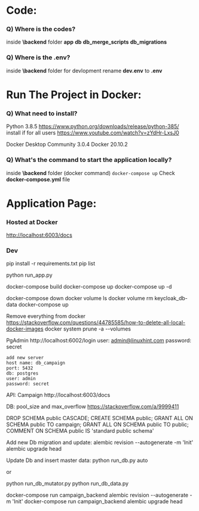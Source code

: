 # Code:

### Q) Where is the codes?
inside **\backend** folder
**app**
**db**
**db_merge_scripts**
**db_migrations**

### Q) Where is the .env?
inside **\backend** folder
for devlopment rename **dev.env** to **.env**

# Run The Project in Docker:
### Q) What need to install?
Python 3.8.5
https://www.python.org/downloads/release/python-385/
install if for all users
https://www.youtube.com/watch?v=zYdHr-LxsJ0

Docker Desktop Community 3.0.4
Docker 20.10.2

### Q) What's the command to start the application locally?
inside **\backend** folder
(docker command) `docker-compose up`
Check **docker-compose.yml** file

# Application Page:
### Hosted at Docker
[http://localhost:6003/docs](http://localhost:6003/docs)


### Dev


pip install -r requirements.txt
pip list

python run_app.py


docker-compose build
docker-compose up
docker-compose up -d


docker-compose down
docker volume ls
docker volume rm keycloak_db-data
docker-compose up

Remove everything from docker
https://stackoverflow.com/questions/44785585/how-to-delete-all-local-docker-images
docker system prune -a --volumes


PgAdmin
http://localhost:6002/login
user: admin@linuxhint.com
password: secret

    add new server
    host name: db_campaign
    port: 5432
    db: postgres
    user: admin
    password: secret


API: Campaign
http://localhost:6003/docs


DB:
pool_size and max_overflow https://stackoverflow.com/a/9999411

DROP SCHEMA public CASCADE;
CREATE SCHEMA public;
GRANT ALL ON SCHEMA public TO campaign;
GRANT ALL ON SCHEMA public TO public;
COMMENT ON SCHEMA public IS 'standard public schema'


Add new Db migration and update:
alembic revision --autogenerate -m 'Init'
alembic upgrade head

Update Db and insert master data:
python run_db.py auto

or

python run_db_mutator.py
python run_db_data.py



docker-compose run campaign_backend alembic revision --autogenerate -m 'Init'
docker-compose run campaign_backend alembic upgrade head